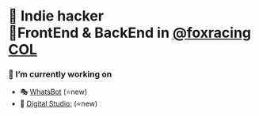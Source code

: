 <div>
  <h1>🧩 Indie hacker <br> 🦊FrontEnd & BackEnd in <a href="https://foxracing.com.co" target="_blank">@foxracing COL</a> </h1>
 
  <h3> 🔭 I’m currently working on</h3>
 <ul>
   <li> 🎭 <a href="https://challengetrackr.com" target="_blank">WhatsBot</a>  (⭐new) </li>
   <li> 🏪 <a href="https://digitalstudio.com.co" target="_blank">Digital Studio:</a>  (⭐new)</li>
 </ul>
</div>
